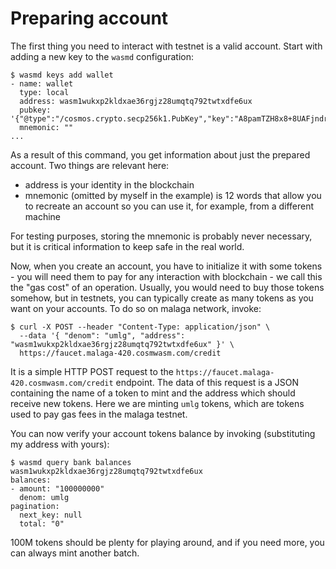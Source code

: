 # Preparing account

The first thing you need to interact with testnet is a valid account. Start with adding a new key to the `wasmd` configuration: 

```
$ wasmd keys add wallet
- name: wallet
  type: local
  address: wasm1wukxp2kldxae36rgjz28umqtq792twtxdfe6ux
  pubkey: '{"@type":"/cosmos.crypto.secp256k1.PubKey","key":"A8pamTZH8x8+8UAFjndrvU4x7foJbCvcz78buyQ8q7+k"}'
  mnemonic: ""
...
```

As a result of this command, you get information about just the prepared account. Two things are relevant here:
* address is your identity in the blockchain
* mnemonic (omitted by myself in the example) is 12 words that allow you to recreate an account so you can use it, for
example, from a different machine

For testing purposes, storing the mnemonic is probably never necessary, but it is critical information to keep safe in the real world.

Now, when you create an account, you have to initialize it with some tokens - you will need them to pay for any interaction with
blockchain - we call this the "gas cost" of an operation. Usually, you would need to buy those tokens somehow, but in testnets,
you can typically create as many tokens as you want on your accounts. To do so on malaga network, invoke:

```
$ curl -X POST --header "Content-Type: application/json" \
  --data '{ "denom": "umlg", "address": "wasm1wukxp2kldxae36rgjz28umqtq792twtxdfe6ux" }' \
  https://faucet.malaga-420.cosmwasm.com/credit
```

It is a simple HTTP POST request to the `https://faucet.malaga-420.cosmwasm.com/credit` endpoint. The data of this request is a JSON
containing the name of a token to mint and the address which should receive new tokens. Here we are minting `umlg` tokens, which are
tokens used to pay gas fees in the malaga testnet.

You can now verify your account tokens balance by invoking (substituting my address with yours):

```
$ wasmd query bank balances wasm1wukxp2kldxae36rgjz28umqtq792twtxdfe6ux
balances:
- amount: "100000000"
  denom: umlg
pagination:
  next_key: null
  total: "0"
```

100M tokens should be plenty for playing around, and if you need more, you can always mint another batch.

